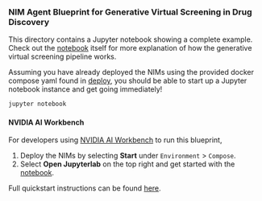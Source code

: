 ### NIM Agent Blueprint for Generative Virtual Screening in Drug Discovery

This directory contains a Jupyter notebook showing a complete example. Check out the
[notebook](./generative-virtual-screening.ipynb) itself for more explanation of
how the generative virtual screening pipeline works.

Assuming you have already deployed the NIMs using the provided docker compose yaml 
found in [deploy](../deploy), you should be able to start up a Jupyter notebook 
instance and get going immediately!

```bash
jupyter notebook
```

#### NVIDIA AI Workbench

For developers using [NVIDIA AI Workbench](https://www.nvidia.com/en-us/deep-learning-ai/solutions/data-science/workbench/) to run this blueprint, 

1. Deploy the NIMs by selecting **Start** under ``Environment`` > ``Compose``.
2. Select **Open Jupyterlab** on the top right and get started with the [notebook](./generative-virtual-screening.ipynb).

Full quickstart instructions can be found [here](https://github.com/NVIDIA-AI-Blueprints/generative-virtual-screening/blob/main/README.md#quick-start-with-nvidia-ai-workbench). 
